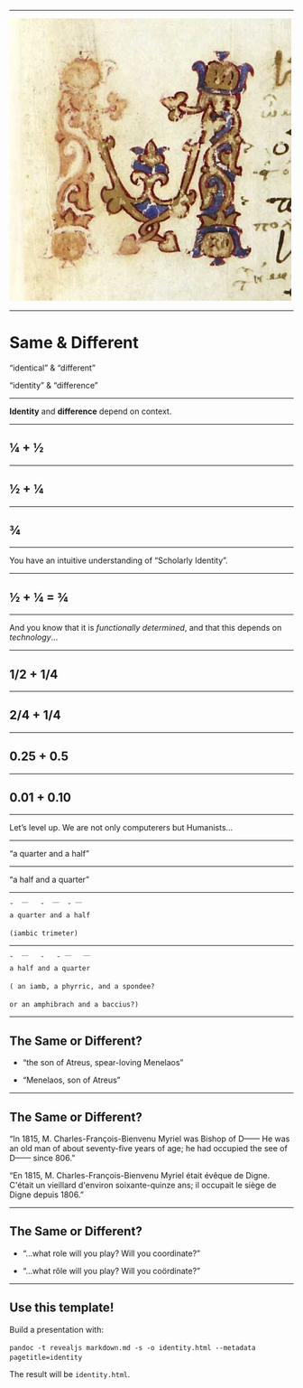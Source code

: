 
---

![The first letter of the *Iliad*](images/image.jpg)

---

# Same & Different

“identical” & “different”

“identity” & “difference”

---

**Identity** and **difference** depend on context.

---

## ¼ + ½

---

## ½ + ¼

---

## ¾

---

You have an intuitive understanding of “Scholarly Identity”.

---

## ½ + ¼ = ¾

---

And you know that it is *functionally determined*, and that this depends on *technology*…

---

## 1/2 + 1/4

---

## 2/4 + 1/4

---

## 0.25 + 0.5

---

## 0.01 + 0.10

---

Let’s level up. We are not only computerers but Humanists…

---

“a quarter and a half”

---

“a half and a quarter”

---

~~~
˘  ￣   ˘  ￣  ˘ ￣
a quarter and a half

(iambic trimeter)
~~~

---

~~~
˘  ￣   ˘   ˘ ￣   ￣
a half and a quarter

( an iamb, a phyrric, and a spondee? 

or an amphibrach and a baccius?)
~~~

---

## The Same or Different?

- “the son of Atreus, spear-loving Menelaos”

- “Menelaos, son of Atreus”

---

## The Same or Different?

“In 1815, M. Charles-François-Bienvenu Myriel was Bishop of D—— He was an old man of about seventy-five years of age; he had occupied the see of D—— since 806.”

“En 1815, M. Charles-François-Bienvenu Myriel était évêque de Digne. C'était un vieillard d'environ soixante-quinze ans; il occupait le siège de Digne depuis 1806.”

---

## The Same or Different?

- “…what role will you play? Will you coordinate?”

- “…what rôle will you play? Will you coördinate?”

---

## Use this template!

Build a presentation with:

`pandoc -t revealjs markdown.md -s -o identity.html --metadata pagetitle=identity`

The result will be `identity.html`.

